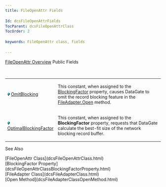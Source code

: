 ```yaml
---
title: FileOpenAttr Fields

Id: dcsFileOpenAttrFields
TocParent: dcsFileOpenAttrClass
TocOrder: 2

keywords: FileOpenAttr class, fields

---
```


[FileOpenAttr Overview](dcsFileOpenAttrClass.html) 
Public Fields

<br />

<table class="dtTABLE" id="table3" x-use-null-cells="x-use-null-cells" style="border-spacing: 0px" cellspacing="0">
          <colgroup span="1">
            <col span="1" style="WIDTH: 20%" />
            <col span="1" style="WIDTH: 70%" />
          </colgroup>
          <tr>
            <td colspan="1" rowspan="1">

<img height="11" src="Images/field.bmp" width="8" border="0" x-maintain-ratio="TRUE" /> [ OmitBlocking](dcsFileOpenAttrClassOmitBlockingField.html) 
</td>
            <td colspan="1" rowspan="1">

This constant, when assigned to the [ BlockingFactor](dcsFileOpenAttrClassBlockingFactorProperty.html) property, causes DataGate to omit the record blocking feature in the [FileAdapter.Open](dcsFileAdapterClassOpenMethod.html) method.
</td>
          </tr>
          <tr>
            <td colspan="1" rowspan="1">

<img height="11" src="Images/field.bmp" width="8" border="0" x-maintain-ratio="TRUE" /> [ OptimalBlockingFactor](dcsFileOpenAttrClassOptimalBlockingFactorField.html) 
</td>
            <td colspan="1" rowspan="1">

This constant, when assigned to the **BlockingFactor** property, requests that DataGate calculate the best-fit size of the network blocking record buffer.
</td>
          </tr>
</table>

See Also

<dl />
      [FileOpenAttr Class](dcsFileOpenAttrClass.html)
      <br />
      [BlockingFactor Property](dcsFileOpenAttrClassBlockingFactorProperty.html)
      <br />
      [FileAdapter Class](dcsFileAdapterClass.html)
      <br />
      [Open Method](dcsFileAdapterClassOpenMethod.html)

